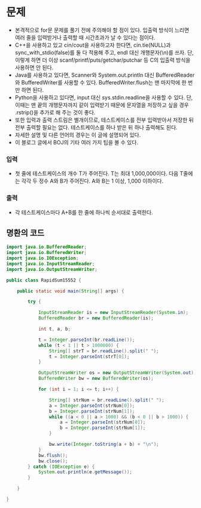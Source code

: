 # 문제
- 본격적으로 for문 문제를 풀기 전에 주의해야 할 점이 있다. 입출력 방식이 느리면 여러 줄을 입력받거나 출력할 때 시간초과가 날 수 있다는 점이다.
- C++을 사용하고 있고 cin/cout을 사용하고자 한다면, cin.tie(NULL)과 sync_with_stdio(false)를 둘 다 적용해 주고, endl 대신 개행문자(\n)를 쓰자. 단, 이렇게 하면 더 이상 scanf/printf/puts/getchar/putchar 등 C의 입출력 방식을 사용하면 안 된다.
- Java를 사용하고 있다면, Scanner와 System.out.println 대신 BufferedReader와 BufferedWriter를 사용할 수 있다. BufferedWriter.flush는 맨 마지막에 한 번만 하면 된다.
- Python을 사용하고 있다면, input 대신 sys.stdin.readline을 사용할 수 있다. 단, 이때는 맨 끝의 개행문자까지 같이 입력받기 때문에 문자열을 저장하고 싶을 경우 .rstrip()을 추가로 해 주는 것이 좋다.
- 또한 입력과 출력 스트림은 별개이므로, 테스트케이스를 전부 입력받아서 저장한 뒤 전부 출력할 필요는 없다. 테스트케이스를 하나 받은 뒤 하나 출력해도 된다.
- 자세한 설명 및 다른 언어의 경우는 이 글에 설명되어 있다.
- 이 블로그 글에서 BOJ의 기타 여러 가지 팁을 볼 수 있다.

### 입력
- 첫 줄에 테스트케이스의 개수 T가 주어진다. T는 최대 1,000,000이다. 다음 T줄에는 각각 두 정수 A와 B가 주어진다. A와 B는 1 이상, 1,000 이하이다.

### 출력
- 각 테스트케이스마다 A+B를 한 줄에 하나씩 순서대로 출력한다.

## 명환의 코드
```java
import java.io.BufferedReader;
import java.io.BufferedWriter;
import java.io.IOException;
import java.io.InputStreamReader;
import java.io.OutputStreamWriter;

public class RapidSum15552 {

    public static void main(String[] args) {

        try {

            InputStreamReader is = new InputStreamReader(System.in);
            BufferedReader br = new BufferedReader(is);

            int t, a, b;

            t = Integer.parseInt(br.readLine());
            while (t < 1 || t > 1000000) {
                String[] strT = br.readLine().split(" ");
                t = Integer.parseInt(strT[0]);
            }

            OutputStreamWriter os = new OutputStreamWriter(System.out);
            BufferedWriter bw = new BufferedWriter(os);

            for (int i = 1; i <= t; i++) {

                String[] strNum = br.readLine().split(" ");
                a = Integer.parseInt(strNum[0]);
                b = Integer.parseInt(strNum[1]);
                while ((a < 0 || a > 1000) && (b < 0 || b > 1000)) {
                    a = Integer.parseInt(strNum[0]);
                    b = Integer.parseInt(strNum[1]);
                }

                bw.write(Integer.toString(a + b) + "\n");
            }
            bw.flush();
            bw.close();
        } catch (IOException e) {
            System.out.println(e.getMessage());
        }

    }

}
```